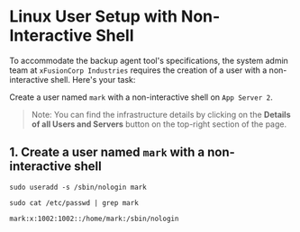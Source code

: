# Linux User Setup with Non-Interactive Shell
To accommodate the backup agent tool's specifications, the system admin team at `xFusionCorp Industries` requires the creation of a user with a non-interactive shell. Here's your task:

Create a user named `mark` with a non-interactive shell on `App Server 2`.
> Note: You can find the infrastructure details by clicking on the **Details of all Users and Servers** button on the top-right section of the page.

## 1. Create a user named `mark` with a non-interactive shell
`sudo useradd -s /sbin/nologin mark`

`sudo cat /etc/passwd | grep mark`
```console
mark:x:1002:1002::/home/mark:/sbin/nologin
```